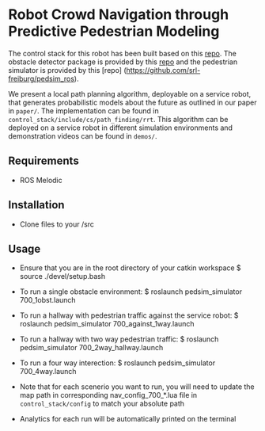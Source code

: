 # Robot Crowd Navigation through Predictive Pedestrian Modeling
The control stack for this robot has been built based on this [repo](https://github.com/kylevedder/ServiceRobotControlStack). The obstacle detector package is provided by this [repo](https://github.com/tysik/obstacle_detector) and the pedestrian simulator is provided by this [repo] (https://github.com/srl-freiburg/pedsim_ros).

We present a local path planning algorithm, deployable on a service robot, that generates probabilistic models about the future as outlined in our paper in `paper/`. The implementation can be found in `control_stack/include/cs/path_finding/rrt`. This algorithm can be deployed on a service robot in different simulation environments and demonstration videos can be found in `demos/`.

## Requirements

- ROS Melodic

## Installation
- Clone files to your <catkin workspace folder>/src

## Usage
- Ensure that you are in the root directory of your catkin workspace
$ source ./devel/setup.bash

- To run a single obstacle environment:
$ roslaunch pedsim_simulator 700_1obst.launch

- To run a hallway with pedestrian traffic against the service robot:
$ roslaunch pedsim_simulator 700_against_1way.launch

- To run a hallway with two way pedestrian traffic:
$ roslaunch pedsim_simulator 700_2way_hallway.launch

- To run a four way interection:
$ roslaunch pedsim_simulator 700_4way.launch

- Note that for each scenerio you want to run, you will need to update the map path in corresponding nav_config_700_*.lua file in `control_stack/config` to match your absolute path

- Analytics for each run will be automatically printed on the terminal
